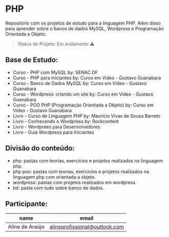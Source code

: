 # PHP 

Repositório com os projetos de estudo para a linguagem PHP. Além disso para aprender sobre o banco de dados MySQL, Wordpress e Programação Orientada a Objeto.

> Status do Projeto: Em andamento :warning:

## Base de Estudo:

- Curso - PHP com MySQL by: SENAC DF
- Curso - PHP para Iniciantes by: Curso em Vídeo - Gustavo Guanabara
- Curso - Banco de Dados MySQL by: Curso em Vídeo - Gustavo Guanabara
- Curso - Wordpress: criando um site by: Curso em Vídeo - Gustavo Guanabara
- Curso - POO PHP (Programação Orientada a Objeto) by: Curso em Vídeo - Gustavo Guanabara
- Livro - Curso de Linguagem PHP by: Maurício Vivas de Souza Barreto
- Livro - Conhecendo o Wordpress by: Rockcontent
- Livro - Wordprees para Desenvolvedores
- Livro - Guia Wordpress para Iniciantes

## Divisão do conteúdo:

- php: pastas com teorias, exercícios e projetos realizados na linguagem php.
- php poo: pastas com teorias, exercícios e projetos realizados na linguagem php com orientada a objeto.
- wordpress: pastas com projetos realizados em wordpress.
- bd: pasta com tudo sobre banco de dados.

## Participante:

|name|email|
| --- | --- |
|Aline de Araújo|alineprofissional@outlook.com|

